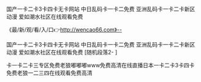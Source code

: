 国产一卡二卡3卡四卡无卡网站
中日乱码卡一卡二免费
亚洲乱码卡一卡二卡新区动漫
爱如潮水社区在线观看免费


《最/新/观/看/入/口👉http://wencao66.com》--

国产一卡二卡3卡四卡无卡网站
中日乱码卡一卡二免费
亚洲乱码卡一卡二卡新区动漫
爱如潮水社区在线观看免费
[随机段落2-
]




卡一卡二卡三专区免费老狼嘟嘟嘟www免费高清在线直播日本一卡二卡3卡四卡免费老狼一二三四在线观看免费高清
